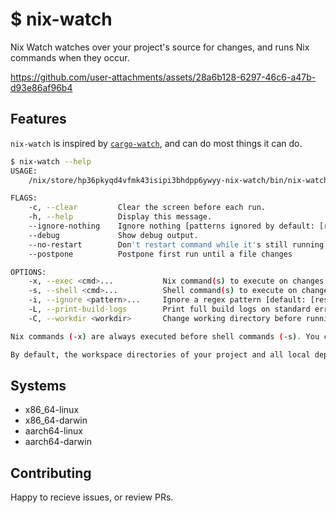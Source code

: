 # $ nix-watch

Nix Watch watches over your project's source for changes, and runs Nix commands when they occur.


https://github.com/user-attachments/assets/28a6b128-6297-46c6-a47b-d93e86af96b4


## Features

`nix-watch` is inspired by [`cargo-watch`](https://crates.io/crates/cargo-watch), and can do most things it can do.

```sh
$ nix-watch --help
USAGE:
    /nix/store/hp36pkyqd4vfmk43isipi3bhdpp6ywyy-nix-watch/bin/nix-watch [FLAGS] [OPTIONS]

FLAGS:
    -c, --clear         Clear the screen before each run.
    -h, --help          Display this message.
    --ignore-nothing    Ignore nothing [patterns ignored by default: [result* .*.git]].
    --debug             Show debug output.
    --no-restart        Don't restart command while it's still running.
    --postpone          Postpone first run until a file changes

OPTIONS:
    -x, --exec <cmd>...           Nix command(s) to execute on changes [default: "flake check"].
    -s, --shell <cmd>...          Shell command(s) to execute on changes.
    -i, --ignore <pattern>...     Ignore a regex pattern [default: [result* .*.git]]
    -L, --print-build-logs        Print full build logs on standard error, equal to including the nix '-L' option.
    -C, --workdir <workdir>       Change working directory before running command [default: current directory]

Nix commands (-x) are always executed before shell commands (-s). You can use the `-- command` style instead, note you'll need to use full commands, it won't prefix `nix` for you.

By default, the workspace directories of your project and all local dependencies are watched, except for the result/ and .git/ folders.
```

## Systems

- x86_64-linux
- x86_64-darwin
- aarch64-linux
- aarch64-darwin

## Contributing

Happy to recieve issues, or review PRs.
